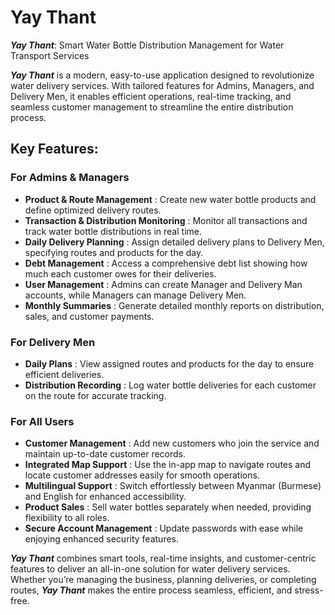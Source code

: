# Yay Thant

 ***Yay Thant***: Smart Water Bottle Distribution Management for Water Transport Services

 ***Yay Thant*** is a modern, easy-to-use application designed to revolutionize water delivery services. With tailored features for Admins, Managers, and Delivery Men, it enables efficient operations, real-time tracking, and seamless customer management to streamline the entire distribution process.

## Key Features:
### For Admins & Managers

 - **Product & Route Management** : 
      Create new water bottle products and define optimized delivery routes.
 - **Transaction & Distribution Monitoring** : 
      Monitor all transactions and track water bottle distributions in real time.
 - **Daily Delivery Planning** : 
      Assign detailed delivery plans to Delivery Men, specifying routes and products for the day.
 - **Debt Management** : 
      Access a comprehensive debt list showing how much each customer owes for their deliveries.
 - **User Management** : 
      Admins can create Manager and Delivery Man accounts, while Managers can manage Delivery Men.
 - **Monthly Summaries** : 
      Generate detailed monthly reports on distribution, sales, and customer payments.

### For Delivery Men

 - **Daily Plans** :
     View assigned routes and products for the day to ensure efficient deliveries.
 - **Distribution Recording** : 
     Log water bottle deliveries for each customer on the route for accurate tracking.

### For All Users

 - **Customer Management** : 
      Add new customers who join the service and maintain up-to-date customer records.
 - **Integrated Map Support** : 
      Use the in-app map to navigate routes and locate customer addresses easily for smooth operations.
 - **Multilingual Support** : 
      Switch effortlessly between Myanmar (Burmese) and English for enhanced accessibility.
 - **Product Sales** : 
      Sell water bottles separately when needed, providing flexibility to all roles.
 - **Secure Account Management** : 
      Update passwords with ease while enjoying enhanced security features.

 ***Yay Thant*** combines smart tools, real-time insights, and customer-centric features to deliver an all-in-one solution for water delivery services. Whether you’re managing the business, planning deliveries, or completing routes, ***Yay Thant*** makes the entire process seamless, efficient, and stress-free.
